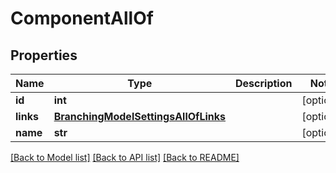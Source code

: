 # ComponentAllOf

## Properties
Name | Type | Description | Notes
------------ | ------------- | ------------- | -------------
**id** | **int** |  | [optional] 
**links** | [**BranchingModelSettingsAllOfLinks**](BranchingModelSettingsAllOfLinks.md) |  | [optional] 
**name** | **str** |  | [optional] 

[[Back to Model list]](../README.md#documentation-for-models) [[Back to API list]](../README.md#documentation-for-api-endpoints) [[Back to README]](../README.md)


